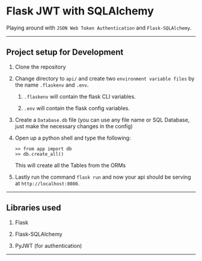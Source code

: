 # Flask JWT with SQLAlchemy

Playing around with `JSON Web Token Authentication` and `Flask-SQLAlchemy`.

---

## Project setup for Development

1. Clone the repository

2. Change directory to `api/` and create two `environment variable files` by the name `.flaskenv` and `.env`.

    1. `.flaskenv` will contain the flask CLI variables.

    2. `.env` will contain the flask config variables.

3. Create a `Database.db` file (you can use any file name or SQL Database, just make the necessary changes in the config)

4. Open up a python shell and type the following:

    ```
    >> from app import db
    >> db.create_all()
    ```

    This will create all the Tables from the ORMs

5. Lastly run the command `flask run` and now your api should be serving at `http://localhost:8080`.

---

## Libraries used

1. Flask

2. Flask-SQLAlchemy

3. PyJWT (for authentication)

---